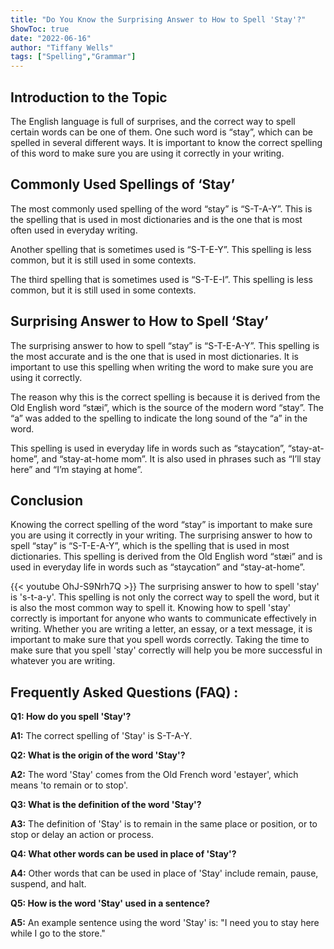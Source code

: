 ```yaml
---
title: "Do You Know the Surprising Answer to How to Spell 'Stay'?"
ShowToc: true 
date: "2022-06-16"
author: "Tiffany Wells" 
tags: ["Spelling","Grammar"]
---
```

## Introduction to the Topic 
The English language is full of surprises, and the correct way to spell certain words can be one of them. One such word is “stay”, which can be spelled in several different ways. It is important to know the correct spelling of this word to make sure you are using it correctly in your writing. 

## Commonly Used Spellings of ‘Stay’
The most commonly used spelling of the word “stay” is “S-T-A-Y”. This is the spelling that is used in most dictionaries and is the one that is most often used in everyday writing. 

Another spelling that is sometimes used is “S-T-E-Y”. This spelling is less common, but it is still used in some contexts. 

The third spelling that is sometimes used is “S-T-E-I”. This spelling is less common, but it is still used in some contexts. 

## Surprising Answer to How to Spell ‘Stay’
The surprising answer to how to spell “stay” is “S-T-E-A-Y”. This spelling is the most accurate and is the one that is used in most dictionaries. It is important to use this spelling when writing the word to make sure you are using it correctly. 

The reason why this is the correct spelling is because it is derived from the Old English word “stæi”, which is the source of the modern word “stay”. The “a” was added to the spelling to indicate the long sound of the “a” in the word. 

This spelling is used in everyday life in words such as “staycation”, “stay-at-home”, and “stay-at-home mom”. It is also used in phrases such as “I’ll stay here” and “I’m staying at home”. 

## Conclusion
Knowing the correct spelling of the word “stay” is important to make sure you are using it correctly in your writing. The surprising answer to how to spell “stay” is “S-T-E-A-Y”, which is the spelling that is used in most dictionaries. This spelling is derived from the Old English word “stæi” and is used in everyday life in words such as “staycation” and “stay-at-home”.

{{< youtube OhJ-S9Nrh7Q >}} 
The surprising answer to how to spell 'stay' is 's-t-a-y'. This spelling is not only the correct way to spell the word, but it is also the most common way to spell it. Knowing how to spell 'stay' correctly is important for anyone who wants to communicate effectively in writing. Whether you are writing a letter, an essay, or a text message, it is important to make sure that you spell words correctly. Taking the time to make sure that you spell 'stay' correctly will help you be more successful in whatever you are writing.

## Frequently Asked Questions (FAQ) :
**Q1: How do you spell 'Stay'?**

**A1:** The correct spelling of 'Stay' is S-T-A-Y. 

**Q2: What is the origin of the word 'Stay'?**

**A2:** The word 'Stay' comes from the Old French word 'estayer', which means 'to remain or to stop'. 

**Q3: What is the definition of the word 'Stay'?**

**A3:** The definition of 'Stay' is to remain in the same place or position, or to stop or delay an action or process. 

**Q4: What other words can be used in place of 'Stay'?**

**A4:** Other words that can be used in place of 'Stay' include remain, pause, suspend, and halt. 

**Q5: How is the word 'Stay' used in a sentence?**

**A5:** An example sentence using the word 'Stay' is: "I need you to stay here while I go to the store."





